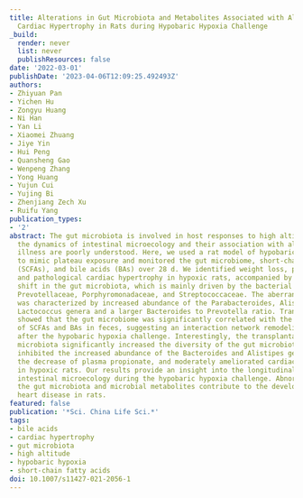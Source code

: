 ```yaml
---
title: Alterations in Gut Microbiota and Metabolites Associated with Altitude-Induced
  Cardiac Hypertrophy in Rats during Hypobaric Hypoxia Challenge
_build:
  render: never
  list: never
  publishResources: false
date: '2022-03-01'
publishDate: '2023-04-06T12:09:25.492493Z'
authors:
- Zhiyuan Pan
- Yichen Hu
- Zongyu Huang
- Ni Han
- Yan Li
- Xiaomei Zhuang
- Jiye Yin
- Hui Peng
- Quansheng Gao
- Wenpeng Zhang
- Yong Huang
- Yujun Cui
- Yujing Bi
- Zhenjiang Zech Xu
- Ruifu Yang
publication_types:
- '2'
abstract: The gut microbiota is involved in host responses to high altitude. However,
  the dynamics of intestinal microecology and their association with altitude-related
  illness are poorly understood. Here, we used a rat model of hypobaric hypoxia challenge
  to mimic plateau exposure and monitored the gut microbiome, short-chain fatty acids
  (SCFAs), and bile acids (BAs) over 28 d. We identified weight loss, polycythemia,
  and pathological cardiac hypertrophy in hypoxic rats, accompanied by a large compositional
  shift in the gut microbiota, which is mainly driven by the bacterial families of
  Prevotellaceae, Porphyromonadaceae, and Streptococcaceae. The aberrant gut microbiota
  was characterized by increased abundance of the Parabacteroides, Alistipes, and
  Lactococcus genera and a larger Bacteroides to Prevotella ratio. Trans-omics analyses
  showed that the gut microbiome was significantly correlated with the metabolic abnormalities
  of SCFAs and BAs in feces, suggesting an interaction network remodeling of the microbiome-metabolome
  after the hypobaric hypoxia challenge. Interestingly, the transplantation of fecal
  microbiota significantly increased the diversity of the gut microbiota, partially
  inhibited the increased abundance of the Bacteroides and Alistipes genera, restored
  the decrease of plasma propionate, and moderately ameliorated cardiac hypertrophy
  in hypoxic rats. Our results provide an insight into the longitudinal changes in
  intestinal microecology during the hypobaric hypoxia challenge. Abnormalities in
  the gut microbiota and microbial metabolites contribute to the development of high-altitude
  heart disease in rats.
featured: false
publication: '*Sci. China Life Sci.*'
tags:
- bile acids
- cardiac hypertrophy
- gut microbiota
- high altitude
- hypobaric hypoxia
- short-chain fatty acids
doi: 10.1007/s11427-021-2056-1
---
```



